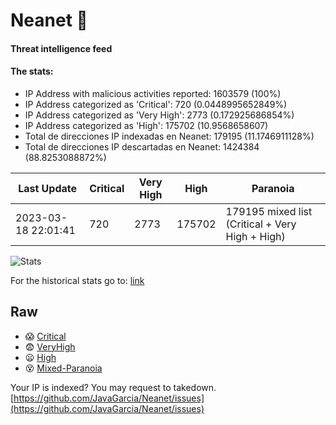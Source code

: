 # Neanet :hocho:
#### Threat intelligence feed
#### The stats:

- IP Address with malicious activities reported: 1603579 (100%)
- IP Address categorized as 'Critical':  720 (0.0448995652849%)
- IP Address categorized as 'Very High':  2773 (0.172925686854%)
- IP Address categorized as 'High':  175702 (10.9568658607)
- Total de direcciones IP indexadas en Neanet:  179195 (11.1746911128%)
- Total de direcciones IP descartadas en Neanet:  1424384 (88.8253088872%)

| Last Update | Critical | Very High | High | Paranoia |
| --- | --- | --- | --- | --- |
| 2023-03-18 22:01:41 | 720 | 2773 | 175702 | 179195 mixed list (Critical + Very High + High)|

![Stats](https://docs.google.com/spreadsheets/d/e/2PACX-1vSnaNMIXVabIpDJjufMlzH7poXnshF3mgd8Is1g9ytUEzVsP5my4Trn8f-xkoLLQ38xpL3HtmUexLo6/pubchart?oid=501124687&format=image)

For the historical stats go to: [link](/stats.csv)
## Raw
- :scream: [Critical](https://raw.githubusercontent.com/JavaGarcia/Neanet/master/blacklists/neanet_critical.txt)
- :fearful: [VeryHigh](https://raw.githubusercontent.com/JavaGarcia/Neanet/master/blacklists/neanet_veryHigh.txtt)
- :frowning: [High](https://raw.githubusercontent.com/JavaGarcia/Neanet/master/blacklists/neanet_high.txt)
- :dizzy_face: [Mixed-Paranoia](https://raw.githubusercontent.com/JavaGarcia/Neanet/master/blacklists/neanet_all.txt)


Your IP is indexed? You may request to takedown. [https://github.com/JavaGarcia/Neanet/issues](https://github.com/JavaGarcia/Neanet/issues)






































































































































































































































































































































































































































































































































































































































































































































































































































































































































































































































































































































































































































































































































































































































































































































































































































































































































































































































































































































































































































































































































































































































































































































































































































































































































































































































































































































































































































































































































































































































































































































































































































































































































































































































































































































































































































































































































































































































































































































































































































































































































































































































































































































































































































































































































































































































































































































































































































































































































































































































































































































































































































































































































































































































































































































































































































































































































































































































































































































































































































































































































































































































































































































































































































































































































































































































































































































































































































































































































































































































































































































































































































































































































































































































































































































































































































































































































































































































































































































































































































































































































































































































































































































































































































































































































































































































































































































































































































































































































































































































































































































































































































































































































































































































































































































































































































































































































































































































































































































































































































































































































































